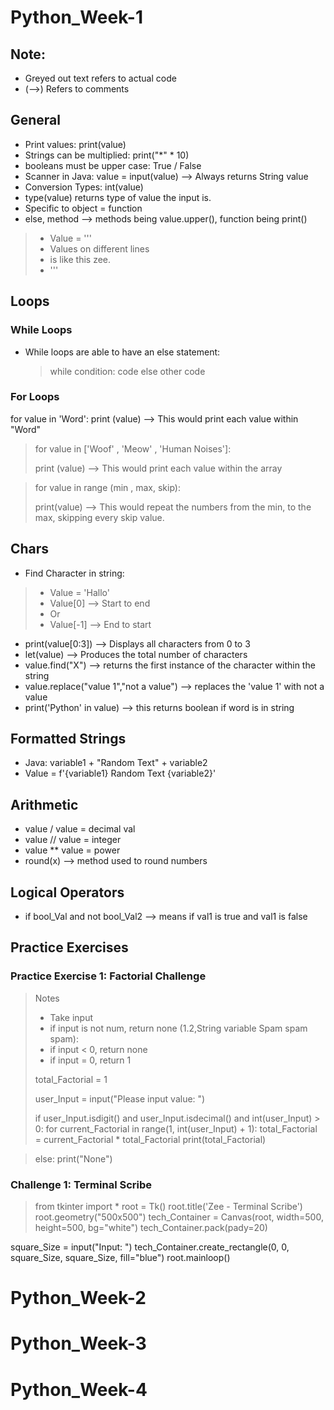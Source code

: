 # Python_Week-1
## Note: 
- Greyed out text refers to actual code
- (-->) Refers to comments

## General
- Print values: print(value)
- Strings can be multiplied: print("*" * 10)
- booleans must be upper case: True / False
- Scanner in Java: value = input(value) --> Always returns String value
- Conversion Types: int(value)
- type(value) returns type of value the input is.
- Specific to object = function
- else, method --> methods being value.upper(), function being print()

> - Value = ''' 
> - Values on different lines
> - is like this zee.
> - '''

## Loops
### While Loops
- While loops are able to have an else statement:
  > while condition:
    > code
    > else
    >  other code
  
### For Loops
for value in 'Word':
print (value) --> This would print each value within "Word"
> for value in ['Woof' , 'Meow' , 'Human Noises']:
>
> print (value) --> This would print each value within the array

> for value in range (min , max, skip):
> 
> print(value) --> This would repeat the numbers from the min, to the max, skipping every skip value.

## Chars
- Find Character in string: 
> - Value = 'Hallo'
>  - Value[0] --> Start to end
> - Or
> - Value[-1] --> End to start
- print(value[0:3]) --> Displays all characters from 0 to 3
- let(value) --> Produces the total number of characters
- value.find("X") --> returns the first instance of the character within the string 
- value.replace("value 1","not a value") --> replaces the 'value 1' with not a value
- print('Python' in value) --> this returns boolean if word is in string


## Formatted Strings
- Java: variable1 + "Random Text" + variable2
- Value = f'{variable1} Random Text {variable2}'

## Arithmetic
- value / value = decimal val
- value // value = integer
- value ** value = power
- round(x) --> method used to round numbers


## Logical Operators
- if bool_Val and not bool_Val2 --> means if val1 is true and val1 is false



## Practice Exercises
### Practice Exercise 1: Factorial Challenge
> Notes
> - Take input
> - if input is not num, return none (1.2,String variable Spam spam spam):
> - if input < 0, return none
> - if input = 0, return 1
> 
> total_Factorial = 1
> 
> user_Input = input("Please input value: ")
>  
> if user_Input.isdigit() and user_Input.isdecimal() and int(user_Input) > 0:
>     for current_Factorial in range(1, int(user_Input) + 1):
>         total_Factorial = current_Factorial * total_Factorial
>     print(total_Factorial)

> else:
>     print("None")

### Challenge 1: Terminal Scribe
> from tkinter import *
root = Tk()
root.title('Zee - Terminal Scribe')
root.geometry("500x500")
tech_Container = Canvas(root, width=500, height=500, bg="white")
tech_Container.pack(pady=20)

square_Size = input("Input: ")
tech_Container.create_rectangle(0, 0, square_Size, square_Size, fill="blue")
root.mainloop()














# Python_Week-2

# Python_Week-3

# Python_Week-4


